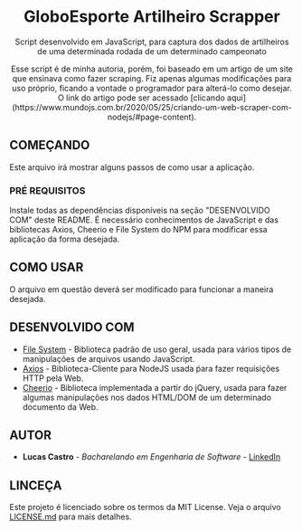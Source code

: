 <h1 align="center">GloboEsporte Artilheiro Scrapper</h1>

<p align="center">Script desenvolvido em JavaScript, para captura dos dados de artilheiros de uma determinada rodada de um determinado campeonato</p>
<p align="center">Esse script é de minha autoria, porém, foi baseado em um artigo de um site que ensinava como fazer scraping. Fiz apenas algumas modificações para uso próprio, ficando a vontade o programador para alterá-lo como desejar. O link do artigo pode ser acessado [clicando aqui](https://www.mundojs.com.br/2020/05/25/criando-um-web-scraper-com-nodejs/#page-content).</p>

## COMEÇANDO

Este arquivo irá mostrar alguns passos de como usar a aplicação.

### PRÉ REQUISITOS

Instale todas as dependências disponíveis na seção "DESENVOLVIDO COM" deste README. É necessário conhecimentos de JavaScript e das bibliotecas Axios, Cheerio e File System do NPM para modificar essa aplicação da forma desejada.

## COMO USAR

O arquivo em questão deverá ser modificado para funcionar a maneira desejada.

## DESENVOLVIDO COM

- [File System](https://nodejs.org/api/fs.html) - Biblioteca padrão de uso geral, usada para vários tipos de manipulações de arquivos usando JavaScript.
- [Axios](https://github.com/axios/axios) - Biblioteca-Cliente para NodeJS usada ṕara fazer requisições HTTP pela Web.
- [Cheerio](https://github.com/cheeriojs/cheerio) - Biblioteca implementada a partir do jQuery, usada para fazer algumas manipulações nos dados HTML/DOM de um determinado documento da Web.

## AUTOR

- **Lucas Castro** - *Bacharelando em Engenharia de Software* - [LinkedIn](https://www.linkedin.com/in/lucascastro99/)

## LINCEÇA

Este projeto é licenciado sobre os termos da MIT License. Veja o arquivo [LICENSE.md](LICENSE.md) para mais detalhes.
